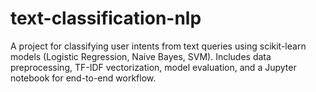 # text-classification-nlp
A project for classifying user intents from text queries using scikit-learn models (Logistic Regression, Naive Bayes, SVM). Includes data preprocessing, TF-IDF vectorization, model evaluation, and a Jupyter notebook for end-to-end workflow.
